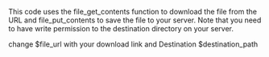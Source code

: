 This code uses the file_get_contents function to download the file from the URL and file_put_contents to save the file to your server. Note that you need to have write permission to the destination directory on your server.

change $file_url with your download link and Destination $destination_path 
